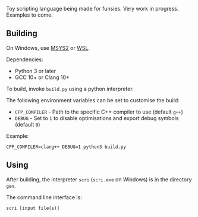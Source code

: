 Toy scripting language being made for funsies. Very work in progress. Examples to come.

## Building

On Windows, use [MSYS2](https://www.msys2.org/) or [WSL](https://learn.microsoft.com/en-us/windows/wsl).

Dependencies:
- Python 3 or later
- GCC 10+ or Clang 10+

To build, invoke `build.py` using a python interpreter.

The following environment variables can be set to customise the build:
- `CPP_COMPILER` - Path to the specific C++ compiler to use (default `g++`)
- `DEBUG` - Set to `1` to disable optimisations and export debug symbols (default `0`)

Example:
```
CPP_COMPILER=clang++ DEBUG=1 python3 build.py
```

## Using

After building, the interpreter `scri` (`scri.exe` on Windows) is in the directory `gen`.

The command line interface is:
```
scri [input file(s)]
```
